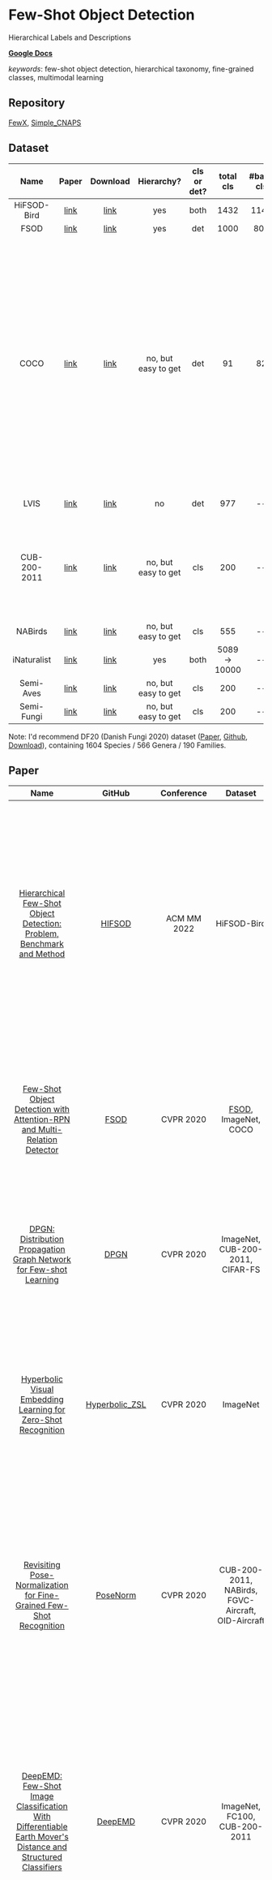 # Few-Shot Object Detection

Hierarchical Labels and Descriptions

[**Google Docs**](https://docs.google.com/document/d/1Oo5Fmn59FydMTINBItJ42xAIAXJJpzrw6AtDYC_J2BY/)

*keywords*: few-shot object detection, hierarchical taxonomy, fine-grained classes, multimodal learning

## Repository

[FewX](https://github.com/fanq15/FewX), [Simple_CNAPS](https://github.com/peymanbateni/simple-cnaps)

## Dataset

| Name | Paper | Download | Hierarchy? | cls or det? | total cls | #base cls | #novel cls | FSL work using it? |
| :--: | :---: | :------: | :--------: | :---------: | :-------: | :-------: | :--------: | :----------------: |
| HiFSOD-Bird | [link](https://arxiv.org/pdf/2210.03940.pdf) | [link](https://drive.google.com/drive/folders/1w_gqllWURJuYvzV85nTISW53cY6Rsv4f) | yes | both | 1432 | 1145 | 287 | -- |
| FSOD | [link](https://arxiv.org/pdf/1908.01998.pdf) | [link](https://drive.google.com/drive/folders/1XXADD7GvW8M_xzgFpHfudYDYtKtDgZGM) | yes | det | 1000 | 800 | 200 | [Kernel](https://openaccess.thecvf.com/content/CVPR2022/papers/Zhang_Kernelized_Few-Shot_Object_Detection_With_Efficient_Integral_Aggregation_CVPR_2022_paper.pdf) |
| COCO | [link](https://arxiv.org/pdf/1405.0312.pdf) | [link](https://cocodataset.org/#download) | no, but easy to get | det | 91 | 82 | 9 | [FSOD](https://arxiv.org/pdf/1908.01998.pdf), [ONCE](https://arxiv.org/pdf/2003.04668.pdf), [FSCE](https://arxiv.org/pdf/2103.05950.pdf), [CME](https://arxiv.org/pdf/2103.04612.pdf), [DCNet](https://arxiv.org/pdf/2103.17115.pdf), [GFSD](https://arxiv.org/pdf/2105.09491.pdf), [HallucFsDet](https://arxiv.org/pdf/2105.01294.pdf), [SRR](https://arxiv.org/pdf/2103.01903.pdf), [CRDR](https://openaccess.thecvf.com/content/CVPR2021/papers/Li_Few-Shot_Object_Detection_via_Classification_Refinement_and_Distractor_Retreatment_CVPR_2021_paper.pdf), [TIP](https://openaccess.thecvf.com/content/CVPR2021/papers/Li_Transformation_Invariant_Few-Shot_Object_Detection_CVPR_2021_paper.pdf), [UniT](https://arxiv.org/pdf/2006.07502.pdf), [SQMG](https://openaccess.thecvf.com/content/CVPR2021/papers/Zhang_Accurate_Few-Shot_Object_Detection_With_Support-Query_Mutual_Guidance_and_Hybrid_CVPR_2021_paper.pdf), [LVC](https://arxiv.org/pdf/2112.05749.pdf), [Sylph](https://arxiv.org/pdf/2203.13903.pdf), [FCT](https://arxiv.org/pdf/2203.15021.pdf), [Kernel](https://openaccess.thecvf.com/content/CVPR2022/papers/Zhang_Kernelized_Few-Shot_Object_Detection_With_Efficient_Integral_Aggregation_CVPR_2022_paper.pdf), [DiGeo](https://arxiv.org/pdf/2303.09674.pdf), [Meta-tuning](https://arxiv.org/pdf/2304.12161.pdf), [VAE](https://arxiv.org/pdf/2304.05096.pdf), [NIFF](https://arxiv.org/pdf/2303.04958.pdf), [DeFRCN](https://arxiv.org/pdf/2108.09017.pdf), [QA-FewDet](https://arxiv.org/pdf/2112.09791.pdf), [UP-FSOD](https://arxiv.org/pdf/2103.01077.pdf), [MPSR](https://arxiv.org/pdf/2007.09384.pdf), [MFDC](https://arxiv.org/pdf/2207.11184.pdf), [TFA](https://arxiv.org/pdf/2003.06957.pdf), [FADI](https://arxiv.org/pdf/2111.11656.pdf), [Meta-FRCN](https://arxiv.org/pdf/2104.07719.pdf), [VFA](https://arxiv.org/pdf/2301.13411.pdf), [Meta-DETR](https://arxiv.org/pdf/2208.00219.pdf), [Fast-HiFSOD](https://arxiv.org/pdf/2210.05008.pdf) |
| LVIS | [link](https://arxiv.org/pdf/1908.03195.pdf) | [link](https://www.lvisdataset.org/dataset) | no | det | 977 | -- | -- | [Sylph](https://arxiv.org/pdf/2203.13903.pdf), [DiGeo](https://arxiv.org/pdf/2303.09674.pdf), [TFA](https://arxiv.org/pdf/2003.06957.pdf) |
| CUB-200-2011 | [link](https://authors.library.caltech.edu/27452/1/CUB_200_2011.pdf) | [link](http://www.vision.caltech.edu/datasets/cub_200_2011/) | no, but easy to get | cls | 200 | -- | -- | [DPGN](https://arxiv.org/pdf/2003.14247.pdf), [PoseNorm](https://arxiv.org/pdf/2004.00705.pdf), [DeepEMD](https://openaccess.thecvf.com/content_CVPR_2020/papers/Zhang_DeepEMD_Few-Shot_Image_Classification_With_Differentiable_Earth_Movers_Distance_and_CVPR_2020_paper.pdf), [FRN](https://arxiv.org/pdf/2012.01506.pdf), [TDM](https://arxiv.org/pdf/2207.01376.pdf), [SetFeat](https://arxiv.org/pdf/2204.00949.pdf), [MCL](https://arxiv.org/pdf/2106.05517.pdf), [DeepBDC](https://arxiv.org/pdf/2204.04567.pdf), [VFD](https://arxiv.org/pdf/2010.03255.pdf), [RENet](https://arxiv.org/pdf/2108.09666.pdf), [embedding-propagation](https://arxiv.org/pdf/2003.04151.pdf) |
| NABirds | [link](https://openaccess.thecvf.com/content_cvpr_2015/papers/Horn_Building_a_Bird_2015_CVPR_paper.pdf) | [link](https://dl.allaboutbirds.org/nabirds) | no, but easy to get | cls | 555 | -- | -- | [PoseNorm](https://arxiv.org/pdf/2004.00705.pdf), [VFD](https://arxiv.org/pdf/2010.03255.pdf) |
| iNaturalist | [link](https://arxiv.org/pdf/1707.06642.pdf) | [link](https://github.com/visipedia/inat_comp) | yes | both | 5089 -> 10000 | -- | -- | [FRN](https://arxiv.org/pdf/2012.01506.pdf), [TDM](https://arxiv.org/pdf/2207.01376.pdf), [MCL](https://arxiv.org/pdf/2106.05517.pdf) |
| Semi-Aves | [link](https://arxiv.org/pdf/2103.06937.pdf) | [link](https://github.com/cvl-umass/semi-inat-2020) | no, but easy to get | cls | 200 | -- | -- | -- |
| Semi-Fungi | [link](https://arxiv.org/pdf/2104.00679.pdf) | [link](https://github.com/visipedia/fgvcx_fungi_comp) | no, but easy to get | cls | 200 | -- | -- | -- |

Note: I'd recommend DF20 (Danish Fungi 2020) dataset ([Paper](https://arxiv.org/pdf/2103.10107.pdf), [Github](https://github.com/picekl/DanishFungiDataset), [Download](https://sites.google.com/view/danish-fungi-dataset)), containing 1604 Species / 566 Genera / 190 Families.

## Paper

| Name | GitHub | Conference | Dataset | Details |
| :--: | :----: | :--------: | :-----: | :-----: |
| [Hierarchical Few-Shot Object Detection: Problem, Benchmark and Method](https://arxiv.org/pdf/2210.03940.pdf) | [HIFSOD](https://github.com/zhanglu-cst/HIFSOD) | ACM MM 2022 | HiFSOD-Bird | It proposed and solved hierarchical few-shot object detection problem, which aims to detect objects with hierarchical categories in the FSOD paradigm. Also provided a benchmark dataset HiFSOD-Bird, and the first Hi-FSOD method HiCLPL (Hierarchical Contrastive Learning and Probabilistic Loss). |
| [Few-Shot Object Detection with Attention-RPN and Multi-Relation Detector](https://arxiv.org/pdf/1908.01998.pdf) | [FSOD](https://github.com/fanq15/Few-Shot-Object-Detection-Dataset) | CVPR 2020 | [FSOD](https://drive.google.com/drive/folders/1XXADD7GvW8M_xzgFpHfudYDYtKtDgZGM), ImageNet, COCO | It proposed a few-shot object detection network. Central to method are Attention-RPN, Multi-Relation Detector and Contrastive Training strategy. Also contributed a new dataset FSOD. |
| [DPGN: Distribution Propagation Graph Network for Few-shot Learning](https://arxiv.org/pdf/2003.14247.pdf) | [DPGN](https://github.com/megvii-research/DPGN) | CVPR 2020 | ImageNet, CUB-200-2011, CIFAR-FS | It proposed a distribution propagation graph network, which conveys both the distribution-level relations and instance-level relations in each few-shot learning task. |
| [Hyperbolic Visual Embedding Learning for Zero-Shot Recognition](https://openaccess.thecvf.com/content_CVPR_2020/papers/Liu_Hyperbolic_Visual_Embedding_Learning_for_Zero-Shot_Recognition_CVPR_2020_paper.pdf) | [Hyperbolic_ZSL](https://github.com/ShaoTengLiu/Hyperbolic_ZSL) | CVPR 2020 | ImageNet | It proposed a Hyperbolic Visual Embedding Learning Network, which learns image embeddings in hyperbolic space, which is capable of preserving the hierarchical structure of semantic classes in low dimensions. |
| [Revisiting Pose-Normalization for Fine-Grained Few-Shot Recognition](https://arxiv.org/pdf/2004.00705.pdf) | [PoseNorm](https://github.com/Tsingularity/PoseNorm_Fewshot) | CVPR 2020 | CUB-200-2011, NABirds, FGVC-Aircraft, OID-Aircraft | Want a model to learn subtle, fine-grained distinctions between different classes based on a few images alone. Use pose-normalized representations: first localize semantic parts in each image, and then describe images by characterizing the appearance of each part. |
| [DeepEMD: Few-Shot Image Classification With Differentiable Earth Mover's Distance and Structured Classifiers](https://openaccess.thecvf.com/content_CVPR_2020/papers/Zhang_DeepEMD_Few-Shot_Image_Classification_With_Differentiable_Earth_Movers_Distance_and_CVPR_2020_paper.pdf) | [DeepEMD](https://github.com/icoz69/DeepEMD) | CVPR 2020 | ImageNet, FC100, CUB-200-2011 | It adopted the Earth Mover’s Distance (EMD) as a metric to compute a structural distance between dense image representations to determine image relevance. To handle k-shot classification, it proposed to learn a structured fully connected layer that can directly classify dense image representations with the EMD. |
| [Incremental Few-Shot Object Detection](https://arxiv.org/pdf/2003.04668.pdf) | -- | CVPR 2020 | PASCAL VOC, COCO | Consider the Incremental Few-Shot Detection problem setting. Then OpeN-ended Centre nEt (ONCE) is designed for incrementally learning to detect novel class objects with few examples. |
| [FSCE: Few-Shot Object Detection via Contrastive Proposal Encoding](https://arxiv.org/pdf/2103.05950.pdf) | [FSCE](https://github.com/megvii-research/FSCE) | CVPR 2021 | PASCAL VOC, COCO | Object proposals with different IoU scores are analogous to the intra-image augmentation used in contrastive approaches. Presented Few-Shot object detection via Contrastive Proposal Encoding. |
| [Beyond Max-Margin: Class Margin Equilibrium for Few-shot Object Detection](https://arxiv.org/pdf/2103.04612.pdf) | [CME](https://github.com/Bohao-Lee/CME) | CVPR 2021 | PASCAL VOC, COCO | It proposed a class margin equilibrium approach, with the aim to optimize both feature space partition and novel class reconstruction in a systematic way. CME first uses a fully connected layer to decouple localization features, then introduces class margin loss during feature learning, finally disturbs the features of novel class instances in an adversarial min-max fashion. |
| [Dense Relation Distillation with Context-aware Aggregation for Few-Shot Object Detection](https://arxiv.org/pdf/2103.17115.pdf) | [DCNet](https://github.com/hzhupku/DCNet) | CVPR 2021 | PASCAL VOC, COCO | It proposed Dense Relation Distillation with Context-aware Aggregation. |
| [Generalized Few-Shot Object Detection without Forgetting](https://arxiv.org/pdf/2105.09491.pdf) | [GFSD](https://github.com/Megvii-BaseDetection/GFSD) | CVPR 2021 | PASCAL VOC, COCO | Retentive R-CNN consists of Bias-Balanced RPN to debias the pretrained RPN and Re-detector to find few-shot class objects without forgetting previous knowledge. |
| [Few-Shot Incremental Learning with Continually Evolved Classifiers](https://arxiv.org/pdf/2104.03047.pdf) | [CEC](https://github.com/icoz69/CEC-CVPR2021) | CVPR 2021 | CIFAR-100, ImageNet, CUB-200-2011 | First, adopt a decoupled learning strategy of representations and classifiers that only the classifiers are updated in each incremental session. Second, propose a Continually Evolved Classifier that employs a graph model to propagate context information between classifiers for adaptation. |
| [Hallucination Improves Few-Shot Object Detection](https://arxiv.org/pdf/2105.01294.pdf) | [HallucFsDet](https://github.com/pppplin/HallucFsDet) | CVPR 2021 | PASCAL VOC, COCO | Try to build a better model of variation for novel classes by transferring the shared within-class variation from base classes. It introduced a hallucinator network that learns to generate training examples in the region of interest feature space. |
| [Semantic Relation Reasoning for Shot-Stable Few-Shot Object Detection](https://arxiv.org/pdf/2103.01903.pdf) | -- | CVPR 2021 | PASCAL VOC, COCO | Represent each class concept by a semantic embedding learned from a large corpus of text. The detector projects the image representations of objects into this embedding space. |
| [Few-Shot Object Detection via Classification Refinement and Distractor Retreatment](https://openaccess.thecvf.com/content/CVPR2021/papers/Li_Few-Shot_Object_Detection_via_Classification_Refinement_and_Distractor_Retreatment_CVPR_2021_paper.pdf) | -- | CVPR 2021 | PASCAL VOC, COCO | It tried to solve classification incapability (false positives) caused by category confusion from the aspects of both architectural enhancement and hard-example mining. |
| [Few-Shot Classification With Feature Map Reconstruction Networks](https://arxiv.org/pdf/2012.01506.pdf) | [FRN](https://github.com/Tsingularity/FRN) | CVPR 2021 | CUB-200-2011, FGVC-Aircraft, iNaturalist, ImageNet | The ability of the network to reconstruct a query feature map from support features of a given class predicts membership of the query in that class. |
| [Transformation Invariant Few-Shot Object Detection](https://openaccess.thecvf.com/content/CVPR2021/papers/Li_Transformation_Invariant_Few-Shot_Object_Detection_CVPR_2021_paper.pdf) | -- | CVPR 2021 | PASCAL VOC, COCO | It proposed a Transformation Invariant Principle that can be applied to meta-learning models for boosting the detection performance on novel class objects. |
| [UniT: Unified Knowledge Transfer for Any-shot Object Detection and Segmentation](https://arxiv.org/pdf/2006.07502.pdf) | [UniT](https://github.com/ubc-vision/UniT) | CVPR 2021 | PASCAL VOC, COCO | It proposed a semi-supervised model that is applicable to a range of supervision: from zero to a few instance-level samples per novel class. |
| [Adaptive Image Transformer for One-Shot Object Detection](https://openaccess.thecvf.com/content/CVPR2021/papers/Chen_Adaptive_Image_Transformer_for_One-Shot_Object_Detection_CVPR_2021_paper.pdf) | -- | CVPR 2021 | PASCAL VOC, COCO | The main idea leverages the concept of language translation to boost metric-learning-based detection methods. It proposed the Adaptive Image Transformer module that deploys an attention-based encoder-decoder architecture. |
| [Accurate Few-shot Object Detection with Support-Query Mutual Guidance and Hybrid Loss](https://openaccess.thecvf.com/content/CVPR2021/papers/Zhang_Accurate_Few-Shot_Object_Detection_With_Support-Query_Mutual_Guidance_and_Hybrid_CVPR_2021_paper.pdf) | -- | CVPR 2021 | PASCAL VOC, COCO | It proposed a two-stage detector: 1. Employ a support-query mutual guidance mechanism to generate more support-relevant proposals. 2. Score and filter proposals via multi-level feature comparison based on a distance metric learnt by a hybrid loss. |
| [DETReg: Unsupervised Pretraining with Region Priors for Object Detection](https://arxiv.org/pdf/2106.04550.pdf) | [DETReg](https://github.com/amirbar/DETReg) | CVPR 2022 | PASCAL VOC, COCO, Airbus Ship | It introduced DETReg, a new self-supervised method that pretrains the entire object detection network, including the object localization and embedding components. |
| [Label, Verify, Correct: A Simple Few Shot Object Detection Method](https://arxiv.org/pdf/2112.05749.pdf) | [LVC](https://github.com/prannaykaul/lvc) | CVPR 2022 | PASCAL VOC, COCO | It introduced a pseudo-labelling method to source high quality pseudo-annotations from the training set, for each new category, to increase the number of training instances and reduce class imbalance. |
| [Sylph: A Hypernetwork Framework for Incremental Few-shot Object Detection](https://arxiv.org/pdf/2203.13903.pdf) | [Sylph](https://github.com/facebookresearch/sylph-few-shot-detection) | CVPR 2022 | COCO, LVIS | With a carefully designed class-conditional hypernetwork, fine-tune-free iFSD can be highly effective, especially when a large number of base categories with abundant data are available for meta-training. |
| [Few-Shot Object Detection with Fully Cross-Transformer](https://arxiv.org/pdf/2203.15021.pdf) | [FCT](https://github.com/GuangxingHan/FCT) | CVPR 2022 | PASCAL VOC, COCO | It proposed a Fully Cross-Transformer based model by incorporating cross-transformer into both the feature backbone and detection head. The model can improve the few-shot similarity learning between the two branches by introducing the multilevel interactions. |
| [Balanced and Hierarchical Relation Learning for One-Shot Object Detection](https://openaccess.thecvf.com/content/CVPR2022/papers/Yang_Balanced_and_Hierarchical_Relation_Learning_for_One-Shot_Object_Detection_CVPR_2022_paper.pdf) | [BHRL](https://github.com/hero-y/BHRL) | CVPR 2022 | PASCAL VOC, COCO | Contributions are two-fold: 1. Instance-level Hierarchical Relation module is proposed. 2. Ratio-Preserving Loss can protect the learning of rare positive samples. |
| [Pushing the Limits of Simple Pipelines for Few-Shot Learning: External Data and Fine-Tuning Make a Difference](https://arxiv.org/pdf/2204.07305.pdf) | [PMF](https://github.com/hushell/pmf_cvpr22) | CVPR 2022 | ImageNet, CIFAR-FS, CD-FSL, Meta-Dataset | Questions: 1. How pre-training on external data benefits FSL? 2. How state-of-the-art transformer architectures can be exploited? and 3. How fine-tuning mitigates domain shift? |
| [Generating Representative Samples for Few-Shot Classification](https://arxiv.org/pdf/2205.02918.pdf) | [FSL-VAE](https://github.com/cvlab-stonybrook/fsl-rsvae) | CVPR 2022 | ImageNet | It proposed to generate visual samples based on semantic embeddings using a conditional variational autoencoder model. Remove non-representative samples from the base training set when training the CVAE model. |
| [Task Discrepancy Maximization for Fine-Grained Few-Shot Classification](https://arxiv.org/pdf/2207.01376.pdf) | [TDM](https://github.com/leesb7426/CVPR2022-Task-Discrepancy-Maximization-for-Fine-grained-Few-Shot-Classification) | CVPR 2022 | CUB-200-2011, FGVC-Aircraft, iNaturalist, Stanford Cars, Stanford Dogs, Oxford-IIIT Pet | Try to localize the class-wise discriminative regions by highlighting channels encoding distinct information of the class. Task Discrepancy Maximization learns task-specific channel weights based on Support Attention Module and Query Attention Module. |
| [Kernelized Few-Shot Object Detection With Efficient Integral Aggregation](https://openaccess.thecvf.com/content/CVPR2022/papers/Zhang_Kernelized_Few-Shot_Object_Detection_With_Efficient_Integral_Aggregation_CVPR_2022_paper.pdf) | -- | CVPR 2022 | PASCAL VOC, COCO, FSOD | It designed a Kernelized Few-shot Object Detector by leveraging kernelized matrices computed over multiple proposal regions, which yield expressive non-linear representations whose model complexity is learned on the fly. |
| [VGSE: Visually-Grounded Semantic Embeddings for Zero-Shot Learning](https://arxiv.org/pdf/2203.10444.pdf) | [VGSE](https://github.com/wenjiaXu/VGSE) | CVPR 2022 | AwA2, CUB-200-2011, SUN Attribute | It proposed to discover semantic embeddings containing discriminative visual properties for zero-shot learning, without requiring any human annotation. |
| [Semantic-Aligned Fusion Transformer for One-Shot Object Detection](https://arxiv.org/pdf/2203.09093.pdf) | -- | CVPR 2022 | PASCAL VOC, COCO | Semantic-aligned Fusion Transformer has a vertical fusion module for cross-scale semantic enhancement and a horizontal fusion module for cross-sample feature fusion. |
| [Robust Region Feature Synthesizer for Zero-Shot Object Detection](https://arxiv.org/pdf/2201.00103.pdf) | [RRFS](https://github.com/HPL123/RRFS) | CVPR 2022 | PASCAL VOC, COCO, DIOR | The object detection framework contains an Intra-class Semantic Diverging component and an Inter-class Structure Preserving component. |
| [Matching Feature Sets for Few-shot Image Classification](https://arxiv.org/pdf/2204.00949.pdf) | [SetFeat](https://github.com/ArmanAfrasiyabi/SetFeat-fs) | CVPR 2022 | ImageNet, CUB-200-2011 | It proposed to adapt existing feature extractors to produce sets of feature vectors from images. |
| [Learning to Affiliate: Mutual Centralized Learning for Few-shot Classification](https://arxiv.org/pdf/2106.05517.pdf) | [MCL](https://github.com/LouieYang/MCL) | CVPR 2022 | ImageNet, CUB-200-2011, iNaturalist | It proposed a Mutual Centralized Learning to fully affiliate two disjoint dense features sets in a bidirectional paradigm. |
| [Joint Distribution Matters: Deep Brownian Distance Covariance for Few-Shot Classification](https://arxiv.org/pdf/2204.04567.pdf) | [DeepBDC](https://github.com/Fei-Long121/DeepBDC) | CVPR 2022 | ImageNet, CUB-200-2011, FGVC-Aircraft, Stanford Cars | Deep Brownian Distance Covariance learns image representations by measuring the discrepancy between joint characteristic functions of embedded features and product of the marginals. |
| [DiGeo: Discriminative Geometry-Aware Learning for Generalized Few-Shot Object Detection](https://arxiv.org/pdf/2303.09674.pdf) | [DiGeo](https://github.com/Phoenix-V/DiGeo) | CVPR 2023 | PASCAL VOC, COCO, LVIS | It proposed a new training framework to learn Geometry-aware features of interclass separation and intra-class compactness. |
| [Meta-Tuning Loss Functions and Data Augmentation for Few-Shot Object Detection](https://arxiv.org/pdf/2304.12161.pdf) | -- | CVPR 2023 | PASCAL VOC, COCO | It focused on the role of loss functions and augmentations as the force driving the fine-tuning process, and proposed to tune their dynamics through meta-learning principles. |
| [Generating Features With Increased Crop-Related Diversity for Few-Shot Object Detection](https://arxiv.org/pdf/2304.05096.pdf) | -- | CVPR 2023 | PASCAL VOC, COCO | It proposed a variational autoencoder based data generation model. The main idea is to transform the latent space such latent codes with different norms represent different crop-related variations. |
| [Prompt, Generate, then Cache: Cascade of Foundation Models makes Strong Few-shot Learners](https://arxiv.org/pdf/2303.02151.pdf) | [CaFo](https://github.com/OpenGVLab/CaFo) | CVPR 2023 | ImageNet, Stanford Cars, UCF101, Caltech 101, Oxford 102 Flower, SUN397, DTD, EuroSAT, FGVC-Aircraft, Oxford-IIIT Pet, Food-101 | The Cascade of Foundation models incorporates CLIP’s language-contrastive knowledge, DINO’s vision-contrastive knowledge, DALL-E’s vision-generative knowledge, and GPT-3’s language-generative knowledge. |
| [Multimodality Helps Unimodality: Cross-Modal Few-Shot Learning with Multimodal Models](https://arxiv.org/pdf/2301.06267.pdf) | [Cross-Modal](https://github.com/linzhiqiu/cross_modal_adaptation) | CVPR 2023 | ImageNet, ESC-50; Caltech 101, Oxford-IIIT Pet, Stanford Cars, Oxford 102 Flower, Food-101, FGVC-Aircraft, SUN397, DTD, EuroSAT, UCF101 | It proposed a simple cross-modal adaptation approach that learns from few-shot examples spanning different modalities, repurposing class names as additional one-shot training samples. Also constructed the first audiovisual few-shot benchmark. |
| [Semantic Prompt for Few-Shot Image Recognition](https://arxiv.org/pdf/2303.14123.pdf) | [SemanticPrompt](https://github.com/WentaoChen0813/SemanticPrompt) | CVPR 2023 | ImageNet, CIFAR-FS, FC100 | It proposed a Semantic Prompt approach for few-shot learning, and explored leveraging semantic information as prompts to tune the visual feature extraction network adaptively. |
| [NIFF: Alleviating Forgetting in Generalized Few-Shot Object Detection via Neural Instance Feature Forging](https://arxiv.org/pdf/2303.04958.pdf) | -- | CVPR 2023 | PASCAL VOC, COCO | Contribution: designed a standalone lightweight generator with class-wise heads to generate and replay diverse instance-level base features to the RoI head while fine-tuning on the novel data. |
| [Weak-Shot Object Detection Through Mutual Knowledge Transfer](https://openaccess.thecvf.com/content/CVPR2023/papers/Du_Weak-Shot_Object_Detection_Through_Mutual_Knowledge_Transfer_CVPR_2023_paper.pdf) | -- | CVPR 2023 | PASCAL VOC, COCO, ILSVRC | By jointly optimizing the classification loss and the proposed Knowledge Transfer loss, the multiple instance learning module effectively learns to classify object proposals into novel categories in the target dataset with the transferred knowledge from base categories in the source dataset. |
| [Few-Shot Learning with Visual Distribution Calibration and Cross-Modal Distribution Alignment](https://arxiv.org/pdf/2305.11439.pdf) | [SADA](https://github.com/bhrqw/SADA) | CVPR 2023 | CIFAR, ImageNet, Caltech 101, Oxford-IIIT Pet, Food-101, STL-10, UCF101, DTD, Stanford Cars, FGVC-Aircraft | It proposed a Selective Attack module, which consists of trainable adapters that generate spatial attention maps of images to guide the attacks on class-irrelevant image areas. |
| [Few-shot Object Detection via Feature Reweighting](https://arxiv.org/pdf/1812.01866.pdf) | [Fewshot_Detection](https://github.com/bingykang/Fewshot_Detection) | ICCV 2019 | PASCAL VOC, COCO | The proposed model leverages fully labeled base classes and quickly adapts to novel classes, using a meta feature learner and a reweighting module within a one-stage detection architecture. |
| [DeFRCN: Decoupled Faster R-CNN for Few-Shot Object Detection](https://arxiv.org/pdf/2108.09017.pdf) | [DeFRCN](https://github.com/er-muyue/DeFRCN) | ICCV 2021 | PASCAL VOC, COCO | It proposed Decoupled Faster R-CNN, extending Faster R-CNN by introducing Gradient Decoupled Layer for multistage decoupling and Prototypical Calibration Block for multi-task decoupling. |
| [Query Adaptive Few-Shot Object Detection with Heterogeneous Graph Convolutional Networks](https://arxiv.org/pdf/2112.09791.pdf) | [QA-FewDet](https://github.com/GuangxingHan/QA-FewDet) | ICCV 2021 | PASCAL VOC, COCO | It proposed a novel FSOD model using heterogeneous graph convolutional networks. Through efficient message passing among all the proposal and class nodes with three different types of edges, we could obtain context-aware proposal features and query-adaptive, multiclass-enhanced prototype representations for each class. |
| [Universal-Prototype Enhancing for Few-Shot Object Detection](https://arxiv.org/pdf/2103.01077.pdf) | [UP-FSOD](https://github.com/AmingWu/UP-FSOD) | ICCV 2021 | PASCAL VOC, COCO | It developed a new framework of few-shot object detection with universal prototypes that owns the merit of feature generalization towards novel objects. |
| [Meta-Baseline: Exploring Simple Meta-Learning for Few-Shot Learning](https://arxiv.org/pdf/2003.04390.pdf) | [Meta-Baseline](https://github.com/yinboc/few-shot-meta-baseline) | ICCV 2021 | ImageNet | It explored a simple process: meta-learning over a whole-classification pre-trained model on its evaluation metric. |
| [Variational Feature Disentangling for Fine-Grained Few-Shot Classification](https://arxiv.org/pdf/2010.03255.pdf) | [VFD](https://github.com/cvlab-stonybrook/vfd-iccv21) | ICCV 2021 | CUB-200-2011, NABirds, Stanford Dogs | It proposed a feature disentanglement framework that allows us to augment features with randomly sampled intra-class variations while preserving their class-discriminative features. |
| [Relational Embedding for Few-Shot Classification](https://arxiv.org/pdf/2108.09666.pdf) | [RENet](https://github.com/dahyun-kang/renet) | ICCV 2021 | ImageNet, CUB-200-2011, CIFAR-FS | The method leverages relational patterns within and between images via self-correlational representation and cross-correlational attention. |
| [Multi-scale Positive Sample Refinement for Few-shot Object Detection](https://arxiv.org/pdf/2007.09384.pdf) | [MPSR](https://github.com/jiaxi-wu/MPSR) | ECCV 2020 | PASCAL VOC, COCO | It proposed a Multi-scale Positive Sample Refinement approach to enrich object scales in FSOD and integrated it as an auxiliary branch to the popular architecture of Faster R-CNN with FPN. |
| [Few-Shot Object Detection and Viewpoint Estimation for Objects in the Wild](https://arxiv.org/pdf/2007.12107.pdf) | [FSDetView](https://github.com/YoungXIAO13/FewShotDetection) | ECCV 2020 | PASCAL VOC, COCO; ObjectNet3D, Pascal3D+, Pix3D | It guided the network prediction with class-representative features extracted from data in different modalities: image patches for object detection, and aligned 3D models for viewpoint estimation. |
| [Latent Embedding Feedback and Discriminative Features for Zero-Shot Classification](https://arxiv.org/pdf/2003.07833.pdf) | [TF-Vaegan](https://github.com/akshitac8/tfvaegan) | ECCV 2020 | CUB-200-2011, Oxford 102 Flower, SUN Attribute, AwA2 | It proposed to enforce semantic consistency at all stages of zero-shot learning: training, feature synthesis and classification. |
| [Embedding Propagation: Smoother Manifold for Few-Shot Classification](https://arxiv.org/pdf/2003.04151.pdf) | [embedding-propagation](https://github.com/ServiceNow/embedding-propagation) | ECCV 2020 | ImageNet, CUB-200-2011 | It proposed to use embedding propagation as an unsupervised non-parametric regularizer for manifold smoothing in few-shot classification. |
| [Few-Shot Video Object Detection](https://arxiv.org/pdf/2104.14805.pdf) | [FSVOD](https://github.com/fanq15/FSVOD) | ECCV 2022 | [FSVOD-500](https://drive.google.com/drive/folders/1DDQ81A8yVj7D8vLUS01657ATr2sK1zgC), [FSYTV-40](https://drive.google.com/drive/folders/1a1PpfAxeYL7AbxYViDDnx7ACFtRohVL5) | Contributions: 1. video dataset FSVOD-500; 2. Tube Proposal Network (TPN) to generate high-quality video tube proposals for aggregating feature representation for the target video object; 3. Temporal Matching Network (TMN+) for matching representative query tube features with better discriminative ability. |
| [AcroFOD: An Adaptive Method for Cross-domain Few-shot Object Detection](https://arxiv.org/pdf/2209.10904.pdf) | [AcroFOD](https://github.com/Hlings/AcroFOD) | ECCV 2022 | Cityscapes, SIM10k, ViPeD, COCO, KITTI | It proposed an adaptive method consisting of two parts: 1. An adaptive optimization strategy to select augmented data similar to target samples. 2. The multi-level domain-aware data augmentation to increase the diversity and rationality of augmented data. |
| [Tip-Adapter: Training-free Adaption of CLIP for Few-shot Classification](https://arxiv.org/pdf/2207.09519.pdf) | [Tip-Adapter](https://github.com/gaopengcuhk/Tip-Adapter) | ECCV 2022 | ImageNet, Stanford Cars, UCF101, Caltech 101, Oxford 102 Flower, SUN397, DTD, EuroSAT, FGVC-Aircraft, Oxford-IIIT Pet, Food-101 | Tip-Adapter constructs the adapter via a key-value cache model from the few-shot training set, and updates the prior knowledge encoded in CLIP by feature retrieval. |
| [Rethinking Few-Shot Object Detection on a Multi-Domain Benchmark](https://arxiv.org/pdf/2207.11169.pdf) | [MoFSOD](https://github.com/amazon-science/few-shot-object-detection-benchmark) | ECCV 2022 | [MoFSOD](https://github.com/amazon-science/few-shot-object-detection-benchmark/tree/main/datasets) | It proposed a benchmark consisting of 10 datasets from a wide range of domains to evaluate FSOD algorithms. |
| [Multi-faceted Distillation of Base-Novel Commonality for Few-Shot Object Detection](https://arxiv.org/pdf/2207.11184.pdf) | [MFDC](https://github.com/WuShuang1998/MFDC) | ECCV 2022 | PASCAL VOC, COCO | It proposed to learn three types of class-agnostic commonalities between base and novel classes: recognition-related semantic commonalities, localization-related semantic commonalities and distribution commonalities. |
| [Frustratingly Simple Few-Shot Object Detection](https://arxiv.org/pdf/2003.06957.pdf) | [TFA](https://github.com/ucbdrive/few-shot-object-detection) | ICML 2020 | PASCAL VOC, COCO, LVIS | Fine-tuning only the last layer of existing detectors on rare classes is crucial. However, there's high variance in the few samples. So revise the evaluation protocols by sampling multiple groups of training examples to obtain stable comparison. |
| [Few-Shot Object Detection via Association and DIscrimination](https://arxiv.org/pdf/2111.11656.pdf) | [FADI](https://github.com/yhcao6/FADI) | NeurIPS 2021 | PASCAL VOC, COCO | It proposed a two-step fine-tuning framework which builds up a discriminative feature space for each novel class: 1. In the association step, construct a compact novel class feature space via explicitly imitating a specific base class feature space. 2. In the discrimination step, disentangle the classification branches for base and novel classes. |
| [Meta Faster R-CNN: Towards Accurate Few-Shot Object Detection with Attentive Feature Alignment](https://arxiv.org/pdf/2104.07719.pdf) | [Meta-FRCN](https://github.com/GuangxingHan/Meta-Faster-R-CNN) | AAAI 2022 | PASCAL VOC, COCO | To improve proposal generation for few-shot classes, it proposed to learn a lightweight metric-learning based prototype matching network. To improve the fine-grained few-shot proposal classification, it proposed a novel attentive feature alignment method. |
| [Few-Shot Object Detection via Variational Feature Aggregation](https://arxiv.org/pdf/2301.13411.pdf) | [VFA](https://github.com/csuhan/VFA) | AAAI 2023 | PASCAL VOC, COCO | It proposed a meta-learning framework with two novel feature aggregation schemes. First a Class-Agnostic Aggregation method, then a Variational Feature Aggregation method. |
| [Meta-DETR: Image-Level Few-Shot Object Detection with Inter-Class Correlation Exploitation](https://arxiv.org/pdf/2208.00219.pdf) | [Meta-DETR](https://github.com/ZhangGongjie/Meta-DETR) | TPAMI 2022 | PASCAL VOC, COCO | It proposed Meta-DETR, which is the first image-level few-shot detector, and introduces a novel inter-class correlational meta-learning strategy to capture and leverage the correlation among different classes. |
| [Fast Hierarchical Learning for Few-Shot Object Detection](https://arxiv.org/pdf/2210.05008.pdf) | -- | IROS 2022 | COCO | Treat few-shot detection as a hierarchical learning problem, where the novel classes are treated as the child classes of existing base classes and the background class. |

## Performance Comparison

[COCO](https://paperswithcode.com/sota/few-shot-object-detection-on-ms-coco-10-shot), 
LVIS ([test](https://paperswithcode.com/sota/few-shot-object-detection-on-lvis-v1-0-test) and [val](https://paperswithcode.com/sota/few-shot-object-detection-on-lvis-v1-0-val)), 
[iNaturalist 2018](https://paperswithcode.com/sota/image-classification-on-inaturalist-2018), 
CUB-200-2011 ([5-way 1-shot](https://paperswithcode.com/sota/few-shot-image-classification-on-cub-200-5-1) and [5-way 5-shot](https://paperswithcode.com/sota/few-shot-image-classification-on-cub-200-5)), 
[NABirds](https://paperswithcode.com/sota/fine-grained-image-classification-on-nabirds)
